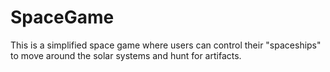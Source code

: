 # SpaceGame
This is a simplified space game where users can control their "spaceships" to move around the solar systems and hunt for artifacts.
